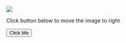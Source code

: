 <!DOCTYPE html>
<html lang="en">
<head>
  <meta charset="UTF-8">
  <title>Title</title>
</head>
<body>
<form>
  <img id="myImage" src="ball.png" />
  <p>Click button below to move the image to right</p>
  <input type="button" value="Click Me" onclick="moveRight();" />
</form>
<script>
  let imgObj = null;
  function init() {
    imgObj = document.getElementById('myImage');
    imgObj.style.position = 'relative';
    imgObj.style.left = '0px';
  }
  function moveRight() {
    imgObj.style.left = parseInt(imgObj.style.left) + 10 + 'px';
  }
  window.onload = init;
</script>
</body>
</html>
